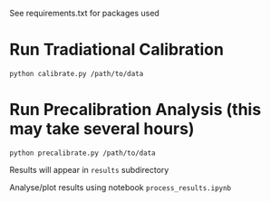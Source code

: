 See requirements.txt for packages used

# Run Tradiational Calibration

`python calibrate.py /path/to/data`

# Run Precalibration Analysis (this may take several hours)

`python precalibrate.py /path/to/data`

Results will appear in `results` subdirectory

Analyse/plot results using notebook `process_results.ipynb`
